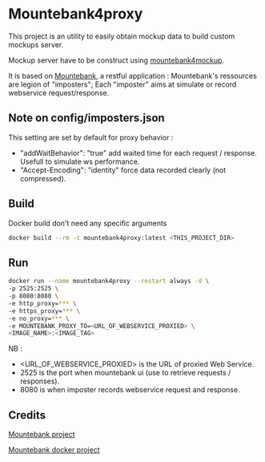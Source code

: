# Mountebank4proxy

This project is an utility to easily obtain mockup data to build custom mockups server.

Mockup server have to be construct using [mountebank4mockup](http://gitlab.oney.fr/PRD_LGCL/test-management/mountebank4mockup).

It is based on [Mountebank](http://www.mbtest.org/), a restful application : Mountebank's ressources are legion of "imposters"; Each "imposter" aims at simulate or record webservice request/response.

## Note on config/imposters.json

This setting are set by default for proxy behavior :

- "addWaitBehavior": "true" add waited time for each request / response. Usefull to simulate ws performance.
- "Accept-Encoding": "identity" force data recorded clearly (not compressed).

## Build

Docker build don't need any specific arguments

```bash
docker build --rm -t mountebank4proxy:latest <THIS_PROJECT_DIR>
```

## Run

``` bash
docker run --name mountebank4proxy --restart always -d \
-p 2525:2525 \
-p 8080:8080 \
-e http_proxy=*** \
-e https_proxy=*** \
-e no_proxy=*** \
-e MOUNTEBANK_PROXY_TO=<URL_OF_WEBSERVICE_PROXIED> \
<IMAGE_NAME>:<IMAGE_TAG>
```

NB :

- <URL_OF_WEBSERVICE_PROXIED> is the URL of proxied Web Service.
- 2525 is the port when mountebank ui (use to retrieve requests / responses).
- 8080 is when imposter records webservice request and response.

## Credits

[Mountebank project](https://github.com/bbyars/mountebank)

[Mountebank docker project](https://github.com/andyrbell/mountebank)